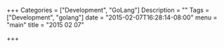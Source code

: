 +++
Categories = ["Development", "GoLang"]
Description = ""
Tags = ["Development", "golang"]
date = "2015-02-07T16:28:14-08:00"
menu = "main"
title = "2015 02 07"

+++

